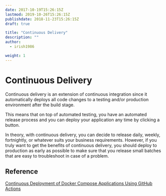 ```yaml
---
date: 2017-10-19T15:26:15Z
lastmod: 2019-10-26T15:26:15Z
publishdate: 2018-11-23T15:26:15Z
draft: true

title: "Continuous Delivery"
description: ""
author:
  - irish1986

weight: 1
---
```


# Continuous Delivery

Continuous delivery is an extension of continuous integration since it automatically deploys all code changes to a testing and/or production environment after the build stage.

This means that on top of automated testing, you have an automated release process and you can deploy your application any time by clicking a button.

In theory, with continuous delivery, you can decide to release daily, weekly, fortnightly, or whatever suits your business requirements. However, if you truly want to get the benefits of continuous delivery, you should deploy to production as early as possible to make sure that you release small batches that are easy to troubleshoot in case of a problem.

## Reference

[Continuous Deployment of Docker Compose Applications Using GitHub Actions](https://aaronstannard.com/docker-compose-tailscale/)
